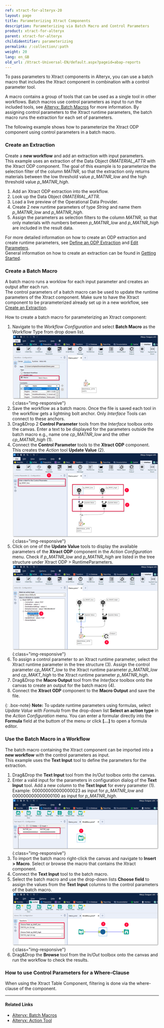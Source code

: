 ```yaml
---
ref: xtract-for-alteryx-20
layout: page
title: Parameterizing Xtract Components
description: Parameterizing via Batch Macro and Control Parameters
product: xtract-for-alteryx
parent: xtract-for-alteryx
childidentifier: parameterizing
permalink: /:collection/:path
weight: 20
lang: en_GB
old_url: /Xtract-Universal-EN/default.aspx?pageid=abap-reports
---
```


To pass parameters to Xtract components in Alteryx, you can use a batch macro that includes the Xtract component in combination with a control parameter tool. 
 
A macro contains a group of tools that can be used as a single tool in other workflows. 
Batch macros use control parameters as input to run the included tools, see [Alteryx: Batch Macros](http://downloads.alteryx.com/betawh_xnext/BatchMacro.htm) for more information.
By assigning control parameters to the Xtract runtime parameters, the batch macro runs the extraction for each set of parameters.

The following example shows how to parameterize the Xtract ODP component using control parameters in a batch macro.

### Create an Extraction

Create a **new workflow** and add an extraction with input parameters.<br>
This example uses an extraction of the Data Object *0MATERIAL_ATTR* with the Xtract ODP component. 
The goal of this example is to parameterize the selection filter of the column *MATNR*, so that the extraction only returns materials between the low threshold value *p_MATNR_low* and the high threshold value *p_MATNR_high*. 

1. Add an Xtract ODP extraction into the workflow.
2. Look up the Data Object *0MATERIAL_ATTR*.
3. Load a live preview of the Operational Data Provider.
4. Create 2 new runtime parameters of type *String* and name them *p_MATNR_low* and *p_MATNR_high*.
5. Assign the parameters as selection filters to the column *MATNR*, so that only materials with numbers between *p_MATNR_low* and *p_MATNR_high* are included in the result data.

For more detailed information on how to create an ODP extraction and create runtime parameters, see [Define an ODP Extraction](./odp/odp-define) and [Edit Parameters](./odp/odp-settings#edit-parameters).<br>
General information on how to create an extraction can be found in [Getting Started](./getting-started).

### Create a Batch Macro

A batch macro runs a worklow for each input parameter and creates an output after each run.<br>
The control parameters of a batch macro can be used to update the runtime parameters of the Xtract component.
Make sure to have the Xtract component to be prarameterized already set up in a new workflow, see [Create an Extraction](#create-an-extraction).

How to create a batch macro for parameterizing an Xtract component:

1. Navigate to the *Workflow Configuration* and select **Batch Macro** as the Workflow Type from drop down list.<br>
![BatchMacro](/img/content/xfa/batchmakro.png){:class="img-responsive"}
2. Save the workflow as a batch macro. Once the file is saved each tool in the workflow gets a lightning bolt anchor. Only *Interface* Tools can connect to these anchors.
3. Drag&Drop 2 **Control Parameter** tools from the *Interface* toolbox onto the canvas. Enter a text to be displayed for the parameters outside the batch macro e.g., name one *cp_MATNR_low* and the other *cp_MATNR_high* (1).
4. Connect the **Control Parameter** tools to the **Xtract ODP** component. This creates the *Action* tool **Update Value** (2).<br>
![Workflow-Sequence](/img/content/xfa/workflow-sequence.png){:class="img-responsive"}
5. Click on one of the **Update Value** tools to display the available parameters of the **Xtract ODP** component in the *Action Configuration* menu.
Check if *p_MATNR_low*  and *p_MATNR_high* are listed in the tree structure under Xtract ODP > RuntimeParameters. <br>
![Workflow-Sequence2](/img/content/xfa/workflow-sequence2.png){:class="img-responsive"}
6. To assign a control parameter to an Xtract runtime parameter, select the Xtract runtime parameter in the tree structure (3). 
Assign the control parameter *cp_MAKT_low* to the Xtract runtime parameter *p_MATNR_low* and *cp_MAKT_high* to the Xtract runtime parameter *p_MATNR_high*.
7. Drag&Drop the **Macro Output** tool from the *Interface* toolbox onto the canvas to create an output for the batch macro (4). 
8. Connect the **Xtract ODP** component to the **Macro Output** and save the file.

{: .box-note}
**Note:** To update runtime parameters using formulas, select *Update Value with Formula* from the drop-down list **Select an action type** in the *Action Configuration* menu.
You can enter a formular directly into the **Formula** field at the buttom of the menu or click **[...]** to open a formula editor.

### Use the Batch Macro in a Workflow

The batch macro containing the Xtract component can be imported into a **new workflow** with the control parameters as input.<br>
This example uses the **Text Input** tool to define the parameters for the extraction.

1. Drag&Drop the **Text Input** tool from the *In/Out* toolbox onto the canvas.
2. Enter a valid input for the parameters in configuration dialog of the **Text Input** tool. Add a new column to the **Text Input** for every parameter (1). Example: 000000000000000023 as input for *p_MATNR_low* and 000000000000000100 as input for *p_MATNR_high*. <br>
![Input-Text](/img/content/xfa/input-text.png){:class="img-responsive"}
3. To import the batch macro right-click the canvas and navigate to **Insert > Macro**. Select or browse the macro that contains the Xtract component.<br>
4. Connect the **Text Input** tool to the batch macro.
5. Select the batch macro and use the drop-down lists **Choose field** to assign the values from the **Text Input** columns to the control parameters of the batch macro.<br>
![Import-Macro](/img/content/xfa/importmacro.png){:class="img-responsive"}
6. Drag&Drop the **Browse** tool from the *In/Out* toolbox onto the canvas and run the workflow to check the results.<br>

### How to use Control Parameters for a Where-Clause

When using the Xtract Table Component, filtering is done via the where-clause of the component.

****
#### Related Links
- [Alteryx: Batch Macros](http://downloads.alteryx.com/betawh_xnext/BatchMacro.htm)
- [Alteryx: Action Tool](http://downloads.alteryx.com/betawh_xnext/Action.htm)